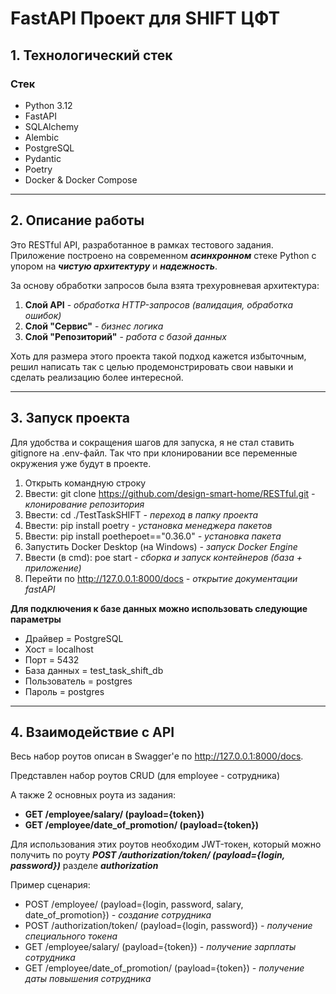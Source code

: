 # FastAPI Проект для SHIFT ЦФТ

## 1. Технологический стек

### Стек
- Python 3.12
- FastAPI
- SQLAlchemy
- Alembic
- PostgreSQL
- Pydantic
- Poetry
- Docker & Docker Compose

---

## 2. Описание работы

Это RESTful API, разработанное в рамках тестового задания. Приложение построено на современном ***асинхронном*** стеке Python с упором на ***чистую архитектуру*** и ***надежность***.

За основу обработки запросов была взята трехуровневая архитектура:
1) **Слой API** - *обработка HTTP-запросов (валидация, обработка ошибок)*
2) **Слой "Сервис"** - *бизнес логика*
3) **Слой "Репозиторий"** - *работа с базой данных*

Хоть для размера этого проекта такой подход кажется избыточным, решил написать так с целью продемонстрировать свои навыки и сделать реализацию более интересной.

---

## 3. Запуск проекта
Для удобства и сокращения шагов для запуска, я не стал ставить gitignore на .env-файл. Так что при клонировании все переменные окружения уже будут в проекте.
1) Открыть командную строку
2) Ввести: git clone https://github.com/design-smart-home/RESTful.git *- клонирование репозитория*
3) Ввести: cd ./TestTaskSHIFT *- переход в папку проекта*
4) Ввести: pip install poetry *- установка менеджера пакетов*
5) Ввести: pip install poethepoet=="0.36.0" *- установка пакета*
6) Запустить Docker Desktop (на Windows) *- запуск Docker Engine*
7) Ввести (в cmd): poe start *- сборка и запуск контейнеров (база + приложение)*
8) Перейти по http://127.0.0.1:8000/docs *- открытие документации fastAPI*

**Для подключения к базе данных можно использовать следующие параметры**
- Драйвер = PostgreSQL
- Хост = localhost
- Порт = 5432
- База данных = test_task_shift_db
- Пользователь = postgres
- Пароль = postgres

---

## 4. Взаимодействие с API

Весь набор роутов описан в Swagger'е по http://127.0.0.1:8000/docs.

Представлен набор роутов CRUD (для employee - сотрудника)

А также 2 основных роута из задания:

- **GET /employee/salary/ (payload={token})**
- **GET /employee/date_of_promotion/ (payload={token})**

Для использования этих роутов необходим JWT-токен, который можно получить по роуту ***POST /authorization/token/ (payload={login, password})***  разделе ***authorization***

Пример сценария:

- POST /employee/ (payload={login, password, salary, date_of_promotion}) *- создание сотрудника*
- POST /authorization/token/ (payload={login, password}) *- получение специального токена*
- GET /employee/salary/ (payload={token}) *- получение зарплаты сотрудника*
- GET /employee/date_of_promotion/ (payload={token}) *- получение даты повышения сотрудника*
